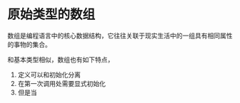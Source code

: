 



# 原始类型的数组

数组是编程语言中的核心数据结构，它往往关联于现实生活中的一组具有相同属性的事物的集合。

和基本类型相似，数组也有如下特点，
 1. 定义可以和初始化分离
 2. 在第一次调用处需要显式初始化
 3. 但是当




